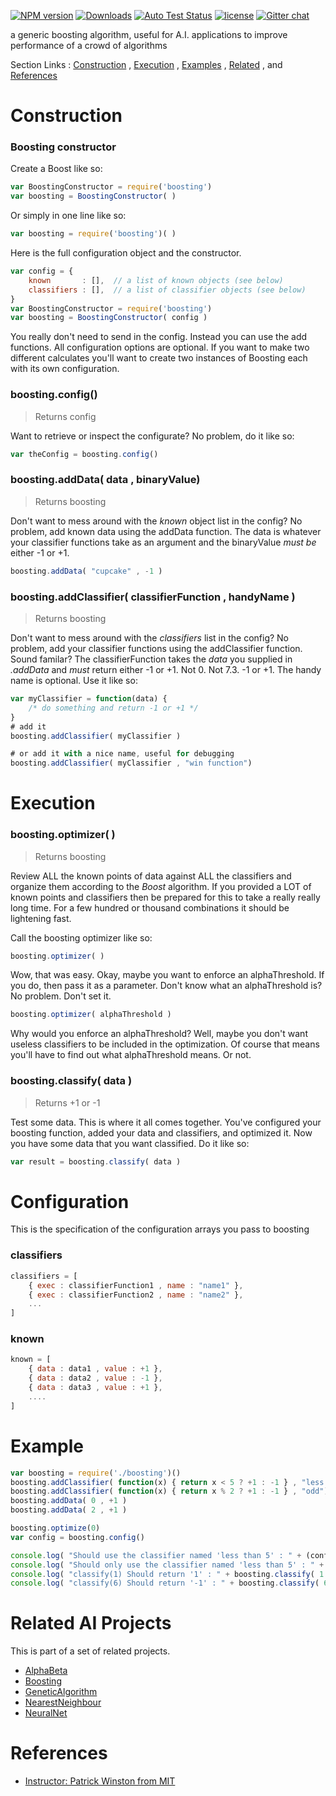 [![NPM version][npm-image]][npm-url] [![Downloads][downloads-image]][npm-url] [![Auto Test Status][travis-image]][travis-url] [![license][license-image]][license-url] [![Gitter chat][gitter-image]][gitter-url]

a generic boosting algorithm, useful for A.I. applications to improve performance of a crowd of algorithms

Section Links : [Construction](#construction) , [Execution](#execution) , [Examples](#example) , [Related](#related-ai-projects) , and [References](#references)

# Construction

### Boosting constructor
Create a Boost like so:
```js
var BoostingConstructor = require('boosting')
var boosting = BoostingConstructor( )
```
Or simply in one line like so:
```js
var boosting = require('boosting')( )
```
Here is the full configuration object and the constructor.
```js
var config = {
	known 		: [],  // a list of known objects (see below)
	classifiers : [],  // a list of classifier objects (see below)
}
var BoostingConstructor = require('boosting')
var boosting = BoostingConstructor( config )
```
You really don't need to send in the config.  Instead you can use the add functions.  All configuration options are optional.  If you want to make two different calculates you'll want to create two instances of Boosting each with its own configuration.

### boosting.config()
> Returns config

Want to retrieve or inspect the configurate?  No problem, do it like so:
```js
var theConfig = boosting.config()
```

### boosting.addData( data , binaryValue)
> Returns boosting

Don't want to mess around with the *known* object list in the config?  No problem, add known data using the addData function.  The data is whatever your classifier functions take as an argument and the binaryValue *must be* either -1 or +1.
```js
boosting.addData( "cupcake" , -1 )
```

### boosting.addClassifier( classifierFunction , handyName )
> Returns boosting

Don't want to mess around with the *classifiers* list in the config?  No problem, add your classifier functions using the addClassifier function.  Sound familar?  The classifierFunction takes the *data* you supplied in *.addData* and *must* return either -1 or +1.  Not 0.  Not 7.3.  -1 or +1.  The handy name is optional.  Use it like so:

```js
var myClassifier = function(data) { 
	/* do something and return -1 or +1 */
}
# add it
boosting.addClassifier( myClassifier )

# or add it with a nice name, useful for debugging
boosting.addClassifier( myClassifier , "win function")
```

# Execution

### boosting.optimizer( )
> Returns boosting

Review ALL the known points of data against ALL the classifiers and organize them according to the *Boost* algorithm.  If you provided a LOT of known points and classifiers then be prepared for this to take a really really long time.  For a few hundred or thousand combinations it should be lightening fast.

Call the boosting optimizer like so:
```js
boosting.optimizer( )
```
Wow, that was easy.  Okay, maybe you want to enforce an alphaThreshold.  If you do, then pass it as a parameter.  Don't know what an alphaThreshold is?  No problem.  Don't set it.
```js
boosting.optimizer( alphaThreshold )
```
Why would you enforce an alphaThreshold?  Well, maybe you don't want useless classifiers to be included in the optimization.  Of course that means you'll have to find out what alphaThreshold means.  Or not.

### boosting.classify( data )
> Returns +1 or -1

Test some data.  This is where it all comes together.  You've configured your boosting function, added your data and classifiers, and optimized it.  Now you have some data that you want classified.  Do it like so:
```js
var result = boosting.classify( data )
```


# Configuration
This is the specification of the configuration arrays you pass to boosting

### classifiers
```js
classifiers = [
	{ exec : classifierFunction1 , name : "name1" },
	{ exec : classifierFunction2 , name : "name2" },
	...	
]
```

### known
```js
known = [
	{ data : data1 , value : +1 },
	{ data : data2 , value : -1 },
	{ data : data3 , value : +1 },
	....
]
```


# Example
```js
var boosting = require('./boosting')()
boosting.addClassifier( function(x) { return x < 5 ? +1 : -1 } , "less than 5")
boosting.addClassifier( function(x) { return x % 2 ? +1 : -1 } , "odd")
boosting.addData( 0 , +1 )
boosting.addData( 2 , +1 )

boosting.optimize(0)
var config = boosting.config()

console.log( "Should use the classifier named 'less than 5' : " + (config.goodClassifiers[0].name == "less than 5") )
console.log( "Should only use the classifier named 'less than 5' : " + (config.goodClassifiers.length == 1) )
console.log( "classify(1) Should return '1' : " + boosting.classify( 1 ) )
console.log( "classify(6) Should return '-1' : " + boosting.classify( 6 ) )
```


# Related AI Projects
This is part of a set of related projects.

* [AlphaBeta](https://www.npmjs.com/package/alphabeta)
* [Boosting](https://www.npmjs.com/package/boosting)
* [GeneticAlgorithm](https://www.npmjs.com/package/geneticalgorithm)
* [NearestNeighbour](https://www.npmjs.com/package/nearestneighbour)
* [NeuralNet](https://www.npmjs.com/package/neuralnet)

# References

* [Instructor: Patrick Winston from MIT](https://www.youtube.com/watch?v=UHBmv7qCey4)


[npm-url]: https://npmjs.org/package/boosting
[npm-image]: http://img.shields.io/npm/v/boosting.svg

[gitter-url]: https://gitter.im/panchishin/boosting
[gitter-image]: https://badges.gitter.im/panchishin/boosting.png
[downloads-image]: http://img.shields.io/npm/dm/boosting.svg

[travis-url]: https://travis-ci.org/panchishin/boosting
[travis-image]: http://img.shields.io/travis/panchishin/boosting.svg

[license-image]: https://img.shields.io/badge/license-Unlicense-green.svg
[license-url]: https://tldrlegal.com/license/unlicense

